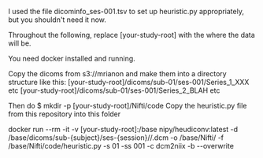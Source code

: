 I used the file dicominfo_ses-001.tsv to set up heuristic.py appropriately, but you shouldn't need it now.

Throughout the following, replace [your-study-root] with the where the data will be.

You need docker installed and running.

Copy the dicoms from s3://mrianon and make them into a directory structure like this:
[your-study-root]/dicoms/sub-01/ses-001/Series_1_XXX etc
[your-study-root]/dicoms/sub-01/ses-001/Series_2_BLAH etc

Then do
$ mkdir -p [your-study-root]/Nifti/code
Copy the heuristic.py file from this repository into this folder

docker run --rm -it -v [your-study-root]:/base nipy/heudiconv:latest -d /base/dicoms/sub-{subject}/ses-{session}//.dcm -o /base/Nifti/ -f /base/Nifti/code/heuristic.py -s 01 -ss 001 -c dcm2niix -b --overwrite
 
